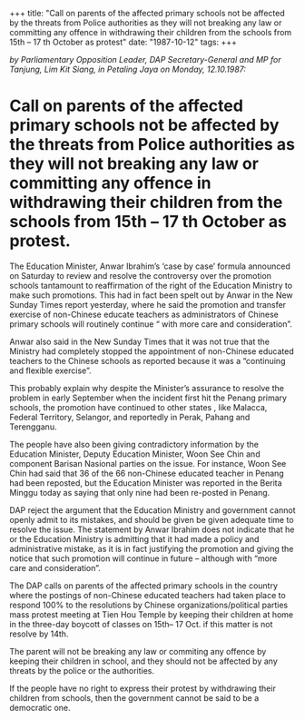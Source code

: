 +++ 
title: "Call on parents of the affected primary schools not be affected by the threats from Police authorities as they will not breaking any law or committing any offence in withdrawing their children from the schools from 15th – 17 th October as protest"
date: "1987-10-12"
tags:
+++

_by Parliamentary Opposition Leader, DAP Secretary-General and MP for Tanjung, Lim Kit Siang, in Petaling Jaya on Monday, 12.10.1987:_

# Call on parents of the affected primary schools not be affected by the threats from Police authorities as they will not breaking any law or committing any offence in withdrawing their children from the schools from 15th – 17 th October as protest.

The Education Minister, Anwar Ibrahim’s ‘case by case’ formula announced on Saturday to review and resolve the controversy over the promotion schools tantamount to reaffirmation of the right of the Education Ministry to make such promotions. This had in fact been spelt out by Anwar in the New Sunday Times report yesterday, where he said the promotion and transfer exercise of non-Chinese educate teachers as administrators of Chinese primary schools will routinely continue “ with more care and consideration”.</u>

Anwar also said in the New Sunday Times that it was not true that the Ministry had completely stopped the appointment of non-Chinese educated teachers to the Chinese schools as reported because it was a “continuing and flexible exercise”.

This probably explain why despite the Minister’s assurance to resolve the problem in early September when the incident first hit the Penang primary schools, the promotion have continued to other states , like Malacca, Federal Territory, Selangor, and reportedly in Perak, Pahang and Terengganu.

The people have also been giving contradictory information by the Education Minister, Deputy Education Minister, Woon See Chin and component Barisan Nasional parties on the issue. For instance, Woon See Chin had said that 36 of the 66 non-Chinese educated teacher in Penang had been reposted, but the Education Minister was reported in the Berita Minggu today as saying that only nine had been re-posted in Penang.

DAP reject the argument that the Education Ministry and government cannot openly admit to its mistakes, and should be given be given adequate time to resolve the issue. The statement by Anwar Ibrahim does not indicate that he or the Education Ministry is admitting that it had made a policy and administrative mistake, as it is in fact justifying the promotion and giving the notice that such promotion will continue in future – although with “more care and consideration”.

The DAP calls on parents of the affected primary schools in the country where the postings of non-Chinese educated teachers had taken place to respond 100% to the resolutions by Chinese organizations/political parties mass protest meeting at Tien Hou Temple by keeping their children at home in the three-day boycott of classes on 15th– 17 Oct. if this matter is not resolve by 14th.

The parent will not be breaking any law or commiting any offence by keeping their children in school, and they should not be affected by any threats by the police or the authorities.

If the people have no right to express their protest by withdrawing their children from schools, then the government cannot be said to be a democratic one.
 

